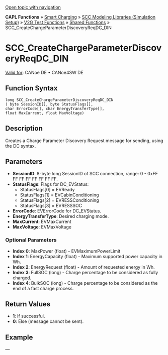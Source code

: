 [Open topic with navigation](../../../../../CANoeDEFamily.htm#Topics/CAPLFunctions/SmartCharging/Functions/CAPLfunctionSCCCreateChargeParameterDiscoveryReqDCDin.md)

**CAPL Functions** » [Smart Charging](../CAPLFunctionsSmartChargingOverview.md) » [SCC Modeling Libraries (Simulation Setup)](../CAPLFunctionsSmartChargingOverview.md#BMNodeayerDLL) » [V2G Test Functions](../CAPLFunctionsSmartChargingOverview.md#V2GTestDIN) » [Shared Functions](../CAPLFunctionsSmartChargingOverview.md#V2GTestDIN) » SCC_CreateChargeParameterDiscoveryReqDC_DIN

# SCC_CreateChargeParameterDiscoveryReqDC_DIN

[Valid for](../../../Shared/FeatureAvailability.md):  CANoe DE • CANoe4SW DE

## Function Syntax

```plaintext
long SCC_CreateChargeParameterDiscoveryReqDC_DIN 
( byte SessionID[], byte StatusFlags[], 
char ErrorCode[], char EnergyTransferType[], 
float MaxCurrent, float MaxVoltage)
```

## Description

Creates a Charge Parameter Discovery Request message for sending, using the DC syntax.

## Parameters

- **SessionID**: 8-byte long SessionID of SCC connection, range: 0 - 0xFF FF FF FF FF FF FF FF.
- **StatusFlags**: Flags for DC_EVStatus:
  - StatusFlags[0] = EVReady
  - StatusFlags[1] = EVCabinConditioning
  - StatusFlags[2] = EVRESSConditioning
  - StatusFlags[3] = EVRESSSOC
- **ErrorCode**: EVErrorCode for DC_EVStatus.
- **EnergyTransferType**: Desired charging mode.
- **MaxCurrent**: EVMaxCurrent
- **MaxVoltage**: EVMaxVoltage

### Optional Parameters

- **Index 0**: MaxPower (float) - EVMaximumPowerLimit
- **Index 1**: EnergyCapacity (float) - Maximum supported power capacity in Wh.
- **Index 2**: EnergyRequest (float) - Amount of requested energy in Wh.
- **Index 3**: FullSOC (long) - Charge percentage to be considered as fully charged.
- **Index 4**: BulkSOC (long) - Charge percentage to be considered as the end of a fast charge process.

## Return Values

- **1**: If successful.
- **0**: Else (message cannot be sent).

## Example

—
